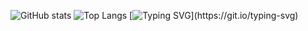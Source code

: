 
                                                            
                                                            
                                                            


![GitHub stats](https://github-readme-stats.vercel.app/api?username=codejoaker13&show_icons=true&theme=tokyonight)
![Top Langs](https://github-readme-stats.vercel.app/api/top-langs/?username=codejoaker13&layout=compact&theme=tokyonight)
[![Typing SVG](https://readme-typing-svg.demolab.com?font=Fira+Code&duration=2000&pause=1000&color=F70000&center=true&vCenter=true&width=435&lines=%24+Initializing+System...;Access+Granted+%E2%9C%94;Welcome+to+the+Matrix...)](https://git.io/typing-svg)
